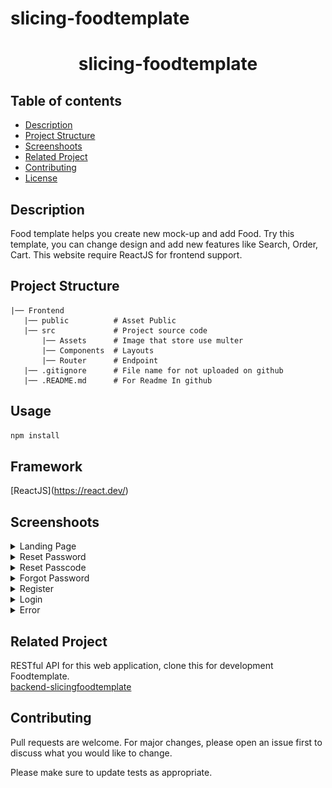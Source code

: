 # slicing-foodtemplate

<h1 align="center">slicing-foodtemplate</h1>

## Table of contents
- [Description](#Description)
- [Project Structure](#Project)
- [Screenshoots](#Screenshoot)
- [Related Project](#Related-Project)
- [Contributing](#Contributing)
- [License](#License)


## Description
Food template helps you create new mock-up and add Food. Try this template, you can change design and add new features like
Search, Order, Cart. This website require ReactJS for frontend support.

## Project Structure
```
|── Frontend
   |── public          # Asset Public
   |── src             # Project source code
       |── Assets      # Image that store use multer
       |── Components  # Layouts
       |── Router      # Endpoint
   |── .gitignore      # File name for not uploaded on github
   |── .README.md      # For Readme In github
```

## Usage

```Javascript
npm install
```

## Framework
 \[ReactJS](https://react.dev/)

## Screenshoots
<details>
  <summary>
    Landing Page
  </summary>
<img src="screenshot/Landing Page.jpeg" alt="Landing Page" />
</details>

<details>
  <summary>
    Reset Password
  </summary>
<img src="screenshot/Reset Password.jpeg" alt="Reset Password" />
</details>

<details>
  <summary>
    Reset Passcode
  </summary>
<img src="screenshot/Reset Passcode.jpeg" alt="Reset Passcode" />
</details>

<details>
  <summary>
   Forgot Password
  </summary>
<img src="screenshot/Forgot Password.jpeg" alt="Forgot Password" />
</details>

<details>
  <summary>
   Register
  </summary>
<img src="screenshot/Register.jpeg" alt="Register" />
</details>

<details>
  <summary>
   Login
  </summary>
<img src="screenshot/Login.png" alt="Login" />
</details>

<details>
  <summary>
   Error
  </summary>
<img src="screenshot/Error.png" alt="Error" />
</details>


## Related Project
RESTful API for this web application, clone this for development Foodtemplate.\
[backend-slicingfoodtemplate](https://github.com/Alamnzr123/backend-slicingfoodtemplate)

## Contributing
Pull requests are welcome. For major changes, please open an issue first to discuss what you would like to change.

Please make sure to update tests as appropriate.
